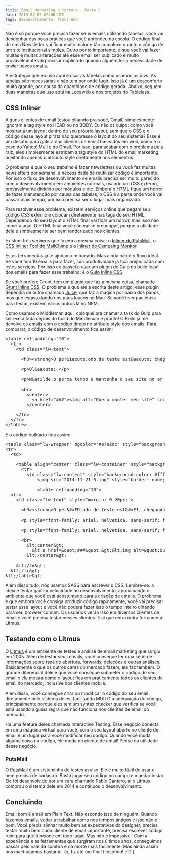 ```yaml
---
title: Email Marketing a tortura - Parte 2
date: 2015-04-07 00:00 UTC
tags: desenvolvimento, front-end
---
```


Não é só porque você precisa fazer seus emails utilizando tabelas, você vai desdenhar das boas práticas que você aprendeu na escola. O código final de uma Newsletter vai ficar muito maior e tão complexo quanto o código de um site institucional simples. Outro ponto importante, é que você vai fazer muitas e muitas alterações até esse email ser publicado e muito provavelmente vai precisar duplicá-lo quando alguém ter a necessidade de enviar novos emails.

A estratégia que eu uso aqui é usar as tabelas como usamos os divs. As tabelas são necessárias e não tem por onde fugir. Isso já é um desconforto muito grande, por causa da quantidade de código gerada. Abaixo, seguem duas maneiras que uso aqui na Locaweb e nos projetos do Tableless.

## CSS Inliner
Alguns clientes de email (estou olhando pra você, Gmail) simplesmente ignoram a tag style no HEAD ou no BODY. Eu não os culpo: como você mostraria um layout dentro do seu próprio layout, sem que o CSS e o código desse layout pirata não quebrasse o layout do seu sistema? Esse é um desafio para galera dos clientes de email baseados em web, como é o caso do Yahoo! Mail e do Gmail. Por isso, para acabar com o problema pela raiz, eles simplesmente estripam a tag style do HTML do email marketing, aceitando apenas o atributo style diretamente nos elementos.

O problema é que o seu trabalho é fazer newsletters ou você faz muitas newsletters por semana, a necessidade de reutilizar código é importante. Por isso o fluxo de desenvolvimento de emails precisa ser muito parecido com o desenvolvimento em ambientes normais, usando um CSS externo, provavelmente dividido por módulos e etc. Embora o HTML fique um horror de fazer manutenção por causa das tabelas, o CSS é a parte onde você vai passar mais tempo, por isso precisa ser o lugar mais organizado.

Para resolver esse problema, existem serviços online que pegam seu código CSS externo e colocam diretamente nas tags do seu HTML. Dependendo do seu layout o HTML final vai ficar um horror, mas isso não importa aqui. O HTML final você não vai se preocupar, porque a utilidade dele é simplesmente ser bem renderizado nos clientes.

Existem três serviços que fazem a mesma coisa: o [Inliner do PutsMail](https://putsmail.com/inliner), o [CSS Inliner Tool do MailChimp](http://templates.mailchimp.com/resources/inline-css/) e o [Inliner do Campaing Monitor](http://inliner.cm/).

Estas ferramentas já te ajudam um bocado. Mas ainda não é o fluxo ideal. Se você tem 10 emails para fazer, sua produtividade já fica prejudicada com estes serviços. Por isso eu passei a usar um plugin de Gulp no build local dos emails para fazer esse trabalho: é o [Gulp Inline CSS](https://www.npmjs.com/package/gulp-inline-css).

Se você prefere Grunt, tem um plugin que faz a mesma coisa, chamado [Grunt Inline CSS](https://www.npmjs.com/package/grunt-inline-css). O problema é que até a escrita deste artigo, esse plugin dependia de outro chamado [Juice](https://www.npmjs.com/package/juice), que faz a mágica por baixo dos panos, mas que estava dando uns paus loucos no Mac. Se você tiver paciência para testar, existem vários outros lá no NPM.

Como usamos o Middleman aqui, coloquei pra chamar a task do Gulp para ser executada depois do build do Middleman e pronto! O Build já me devolve os emails com o código direto no atributo style dos emails. Para comparar, o código de desenvolvimento fica assim:

<pre class=“lang-html”>
&lt;table cellpadding=&quot;10&quot;&gt;
  &lt;tr&gt;
    &lt;td class=&quot;lw-text&quot;&gt;

      &lt;h3&gt;&lt;strong&gt;O per&amp;iacute;odo de teste est&amp;aacute; chegando ao fim!&lt;/strong&gt;&lt;/h3&gt;

      &lt;p&gt;Ol&amp;aacute; &lt;/p&gt;

      &lt;p&gt;N&amp;atilde;o perca tempo e mantenha o seu site no ar agora mesmo com 10% de desconto no primeiro m&amp;ecirc;s. &lt;/p&gt;

      &lt;br&gt;
        &lt;center&gt;
          &lt;a href=&quot;###&quot;&gt;&lt;img alt=&quot;Quero manter meu site&quot; src=&quot;2014-11-21-c.png&quot;&gt;&lt;/a&gt;
        &lt;/center&gt;

    &lt;/td&gt;
  &lt;/tr&gt;
&lt;/table&gt;
</pre>

E o código buildado fica assim:

<pre class=“lang-html”>
&lt;table class=&quot;lw-wrapper&quot; bgcolor=&quot;#e7e2dc&quot; style=&quot;background-color: #e7e2dc; font-family: arial, helvetica, sans-serif; padding: 20px; width: 100%;&quot;&gt;
&lt;tr&gt;
  &lt;td&gt;

    &lt;table align=&quot;center&quot; class=&quot;lw-container&quot; style=&quot;background-color: #fff; border: none; border-collapse: collapse; margin: 0 auto; width: 630px;&quot; bgcolor=&quot;#ffffff&quot;&gt;
      &lt;tr&gt;
        &lt;td class=&quot;lw-content&quot; style=&quot;background-color: #fff; margin: 0 auto; width: 630px;&quot;&gt;
            &lt;img src=&quot;2014-11-21-5.jpg&quot; style=&quot;border: none; text-decoration: none;&quot; width=&quot;630&quot;&gt;

            &lt;table cellpadding=&quot;10&quot;&gt;
  &lt;tr&gt;
    &lt;td class=&quot;lw-text&quot; style=&quot;margin: 0 20px;&quot;&gt;

      &lt;h3&gt;&lt;strong&gt;O per&amp;#xED;odo de teste est&amp;#xE1; chegando ao fim!&lt;/strong&gt;&lt;/h3&gt;

      &lt;p style=&quot;font-family: arial, helvetica, sans-serif; font-size: 14px;&quot;&gt;Ol&amp;#xE1; &lt;/p&gt;

      &lt;p style=&quot;font-family: arial, helvetica, sans-serif; font-size: 14px;&quot;&gt;N&amp;#xE3;o perca tempo e mantenha o seu site no ar agora mesmo com 10% de desconto no primeiro m&amp;#xEA;s. &lt;/p&gt;

      &lt;br&gt;
        &amp;lt;center&amp;gt;
          &amp;lt;a href=&amp;quot;###&amp;quot;&amp;gt;&amp;lt;img alt=&amp;quot;Quero manter meu site&amp;quot; src=&amp;quot;2014-11-21-c.png&amp;quot;&amp;gt;&amp;lt;/a&amp;gt;
        &amp;lt;/center&amp;gt;

    &amp;lt;/td&amp;gt;
  &amp;lt;/tr&amp;gt;
&amp;lt;/table&amp;gt;
</pre>

Além disso tudo, nós usamos SASS para escrever o CSS. Lembre-se: a ideia é tentar ganhar velocidade no desenvolvimento, aproximando o ambiente que você está acostumado para a criação de emails. O problema é que embora você consiga produzir código rapidamente, você vai precisar testar esse layout e você não poderá fazer isso o tempo inteiro olhando para seu browser comum. Os usuários verão isso em diversos clientes de email e você precisa testar nesses clientes. É aí que entra outra ferramenta: Litmus.

## Testando com o Litmus
O [Litmus](http://litmus.com/) é um ambiente de testes e análise de email marketing que surgiu em 2005. Além de testar seus emails, você consegue ter uma série de informações sobre taxa de abertura, forwards, deleções e outras análises. Basicamente o que os outros caras do mercado fazem, ele faz também. O grande diferencial dele é que você consegue submeter o código do seu email e ele mostra como o layout fica em praticamente todos os clientes de email do mercado, inclusive nos clientes mobile.

Além disso, você consegue criar ou modificar o código do seu email diretamente pelo sistema deles, facilitando MUITO a adequação do código, principalmente porque eles tem um syntax checker que verifica se você está usando alguma regra que não funciona nos clientes de email do mercado.

Há uma feature deles chamada Interactive Testing. Esse negócio conecta em uma máquina virtual para você, com o seu layout aberto no cliente de email e um lugar para você modificar seu código. Quando você muda alguma coisa no código, ele muda no cliente de email! Pensa na utilidade desse negócio.

### PutsMail
O [PutsMail](https://PutsMail.com/) é um sisteminha de testes avulso. Ele é muito fácil de usar e nem precisa de cadastro. Basta jogar seu código no campo e mandar testar. Ele foi desenvolvido por um cara chamado Pablo Cantero, aí o Litmus comprou o sistema dele em 2014 e continuou o desenvolvimento.

## Concluindo
Email bom é email em Plain Text. Não escondo isso de ninguém. Quando fazemos emails, voltar a trabalhar como nos tempos antigos e isso não é bom. Você precis alinhar muito bem as expectativas do designer, precisa testar muito bem cada cliente de email importante, precisa escrever código ruim para que funcione em todo lugar. Mas não é impossível. Com a experiência e as ferramentas que surgiram nos últimos anos, conseguimos passar pelo vale da sombra e da morte mais facilmente. Mas ainda assim nos machucamos bastante. (ó, fiz até um final filosófico! ;-D )